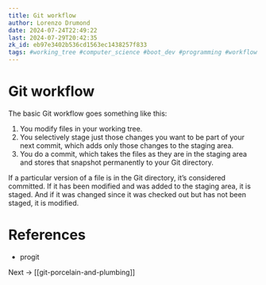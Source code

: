 ```yaml
---
title: Git workflow
author: Lorenzo Drumond
date: 2024-07-24T22:49:22
last: 2024-07-29T20:42:35
zk_id: eb97e3402b536cd1563ec1438257f833
tags: #working_tree #computer_science #boot_dev #programming #workflow #states #github #git_directory #git #primeagen #index
---
```



# Git workflow
The basic Git workflow goes something like this:

1. You modify files in your working tree.
2. You selectively stage just those changes you want to be
part of your next
   commit, which adds only those changes to the staging
area.
3. You do a commit, which takes the files as they are in
the staging area and
   stores that snapshot permanently to your Git directory.

If a particular version of a file is in the Git directory,
it’s considered committed. If it has been
modified and was added to the staging area, it is staged.
And if it was changed since it was checked
out but has not been staged, it is modified.

# References
- progit

Next -> [[git-porcelain-and-plumbing]]
